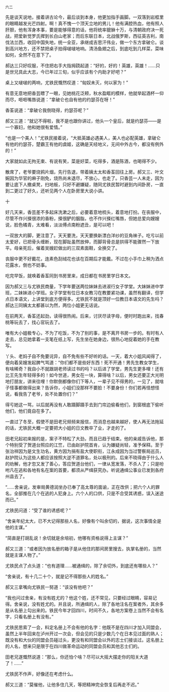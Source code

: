     六二 

   先是谈天说地，接着讲古论今，最后谈到本身，他更加指手画脚。一双落到岩框里的眼睛越发光芒四射。啊！真不愧一个顶天立地的男儿！他有满腔热血，他有照人肝胆，他有浑身本事，要是能够得意的话，他将统率貔貅十万，与清朝政府决一死战，把爱新觉罗氏撵到长白山老家；而后东联日本，北战俄罗斯，西征英吉利，南伐法兰西，收回中国失地，统一全亚，承继成吉思汗伟业，做一个东方拿破仑。谈到高兴地方，还不禁把桌子拍得啵啵地响。清汤鱼翅之后，到底吃到几样菜，菜味如何，全然不在意下了。

   郝达三只好叹服，不住把右手大指拇跷起道：“好的，好的！英雄，英雄！……只是世兄具此大志，今已年过三旬，似乎应该有个内助才好吧？”

   桌上又啵啵的两响，尤铁民慨然叹道：“匈奴未灭，何以家为！”

   有意无意地把香芸瞟了一眼，见她桃花泛颊，秋水盈眶的模样，他就举起酒杯一仰而尽，咂咂嘴唇说道：“拿破仑也自有他的约瑟芬在呀！”

   香荃说道：“拿破仑我倒晓得，约瑟芬呢？”

   郝又三道：“就记不得啦，我不是也跟你讲过，他头一个皇后，就是约瑟芬——是一个寡妇，他和她很有爱情。”

   “也是一个美人！”尤铁民接着说，“大抵英雄必遇美人，美人也必配英雄，拿破仑有他的约瑟芬，楚霸王有他的虞姬，这确是天经地义，无间中外古今，都没有例外的！”

   大家就如此无拘无束、有说有笑，菜是好菜，吃得多，酒是陈酒，也喝得不少。

   散席了，老爷要烧鸦片烟，先行告退，带着姨太太和香荃回往上房。郝又三、叶文婉因为华官的麻子刚免，烧热尚未退尽，不放心，也走了。只香芸一人未走，因为要让底下人撤桌凳，扫地板，只好不避嫌疑，随同尤铁民暂时避到内间卧房，一直到二更过了好久，还听见两个人在卧房里大说小讲。

   十

   好几天来，香芸差不多起床洗漱之后，必要着意地梳头，着意地打扮。在丧服中，尽管不作兴搽很浓的香粉，搽很酽的胭脂，也不作兴搽红嘴唇，但她总爱向嫂嫂说，脸色橘青，太难看，淡淡傅点南粉遮丑，是可以吧！

   一双放大的脚，更注意了。天天要洗，天天要换新漂白洋纱的豆角袜子。吃亏以前太爱好，已把骨头缠断，现在脚趾虽然放伸，而脚背骨总是拱得不能骤然一下放平。母亲死后，催着吴嫂赶做出的三双素面鞋，全换交了。

   丧服中更不好戴花，连素色刮绒花也该在百期后才能戴。不过在小手巾上稍为洒点花露水，倒也不妨事。

   吃完早饭，就唤着香荃同到书房里来，成日都在书房里学日本文。

   因为郝又三与尤铁民商量，下学年要送两位妹妹去进淑行女子学堂。大妹妹进中学班，二妹妹进小学班。女子学堂有位日本女教习在教要紧功课，虽然有翻译，但学点日本语文，上讲堂到底方便得多。尤铁民不就是顶好一位教日本语文的先生吗？郝达三同姨太太都甚以为然，两位小姐更无话说。

   在前两天，香荃还起劲，读得很热闹。后来，讨厌尽读字母，便时时跑出来，找春桃等玩去了，找心官玩去了。

   唯有大小姐极专心，不为了吃饭，不为了别的事，是不离开书房一步的。有时有人走去，总见她拿着一支笔在纸上写，先生坐在她身边，很热心地捉着她的手在教写。

   丫头、老妈子自不免要诧异，自不免有些不好听的话。一天，着大小姐风闻得了，便向着吴嫂发起脾气骂道：“你们都不是些好东西！死不开通！男先生教女学生，有啥稀奇？我自小不就跟胡老师读过书的吗？以后进了学堂，男先生更多哩！还有比王先生年轻得多的！如今世道，男女在一块，算得啥？以后，男女还要正大光明地打朋友，讲来往哩！你默倒都像你们下等人，一辈子见不得男的，一见了，就啥子怪事都做得出来？告诉你，小姐们没那样不要脸！不要身份！你们若再怪想怪说，看我告了老爷，处不处置你们？”

   得亏她这一骂，以后就再没有人敢蹑脚蹑手去到门帘边偷看他们，到窗根底下偷听他们，他们竟自在多了。

   一直过了冬至，假使不是田老兄频频来报信，而消息也越来越好，使人再无法拖延的话，尤铁民大概一定要把大小姐的日文教卒了业，才走的了。

   田老兄起初来报的是，案子不特松了大劲，而且已趋于结束。他的亲戚告诉他，那个特别受了贺道台照应的江竺，已由赵护院首肯，认为嫌疑尚轻，准予保释。至于张治祥因为是文生功名，黄方因为捐有盐大使职衔，江永成因为当过警察局巡员，赵护院认为这些人都应该按照大逆不道罪名，处以极刑的。后来不晓得由于什么人的劝解，他才忽又发了善心，答应贺道台他们，一律从宽发落，不杀人了；只是吩咐凡在逃和各地有名在案的首要，都须从严缉获究办。听说通缉公事业已发到各府州县去了。

   “……舍亲说，发审局黄德润坐办已奉了高太尊的面谕，正在改供；把六个人的罪名，全部推在几个在逃的人犯身上。六个人的口供，只是不合受其诱惑，误入迷途而已。”

   尤铁民问道：“受了谁的诱惑呢？”

   “舍亲年纪太大，已不大记得那些人名，好像有个叫余切的，据说，这次事情全是他的主谋。”

   “简直是打胡乱说！余切就是余培初，他哪有资格说得上主谋？”

   郝又三道：“或者因为放名册的箱子是从他住的那间房里搜去，执掌名册的，当然就是主谋人物了。”

   尤铁民点了点头道：“也有道理……被通缉的，除了余切外，到底还有哪些人？”

   “舍亲说，有十几二十个，就是记不得那些人的姓名。”

   郝又三拿嘴向尤铁民一努道：“该没有他吧？”

   “我也问过舍亲，有没有姓尤的？他这个姓，还不常见，只要经过眼睛，容易记得。舍亲说，没有姓尤的。并且说，所通缉的人，除了各地注名在案者外，其余多是从名册上勾出来的。铁民今年才回四川，时间不久，各地方案卷上当然不会有名字，只看名册上有没有。”

   尤铁民思索了一会，料定名册上不会有他的名字：他既不是在四川才加入同盟会，虽然上半年回来在泸州开过一次会，但会见的只是少数几个在日本见过面的熟人；既没有和大伙的同盟会员碰过头，更没有和同盟会以外的志士们接谈过。这名册上的人名，想来只是限于在四川做革命运动的同盟会员和其他志士们的。

   田老兄遂慨然说道：“那么，你还怕个啥？尽可以大摇大摆走你的阳关大道了！……”

   尤铁民不作声，好像还在考虑什么。

   郝又三道：“莫催他，让他多住几天，等把精神完全恢复后再走不迟。”

